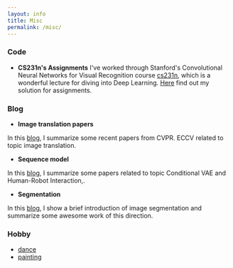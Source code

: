 ```yaml
---
layout: info
title: Misc 
permalink: /misc/
---
```


### Code
<!-- - [Reinforcement Learning: An Introduction](https://github.com/ShangtongZhang/reinforcement-learning-an-introduction) ![(8k stars)](https://img.shields.io/github/stars/shangtongzhang/reinforcement-learning-an-introduction.svg?style=social)  
This repo is a python implementation of the textbook from Sutton & Barto. -->
- **CS231n's Assignments** 
I've worked through Stanford's Convolutional Neural Networks for Visual Recognition course [cs231n](http://cs231n.stanford.edu), which is a wonderful lecture for diving into Deep Learning. [Here](https://github.com/JiaojiaoYe1994/cs231_assignment_solution1718) find out my solution for assignments.



### Blog
* **Image translation papers**

In this [blog](/blog/img_translation_paper), I summarize some recent papers from CVPR. ECCV related to topic image translation.


* **Sequence model**

In this [blog](/blog/CVAE_sequence_model_papers), I summarize some papers related to topic Conditional VAE and Human-Robot Interaction,.

* **Segmentation**

In this [blog](/blog/segmentation), I show a brief introduction of image segmentation and summarize some awesome work of this direction. 



### Hobby
- [dance](/hobby/ski)
- [painting](/hobby/painting)
